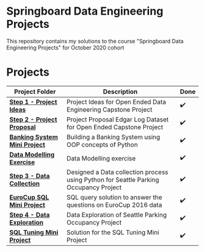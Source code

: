 # Springboard Data Engineering Projects

This repository contains my solutions to the course "Springboard Data Engineering Projects" for October 2020 cohort

# Projects

Project Folder | Description | Done
------------ | ------------- | -------------
**[Step 1 - Project Ideas](Step%201%20-%20Project%20Ideas)**  | Project Ideas for Open Ended Data Engineering Capstone Project |:heavy_check_mark:
**[Step 2 - Project Proposal](Step%202%20-%20Project%20Proposal)**  | Project Proposal Edgar Log Dataset for Open Ended Capstone Project | :heavy_check_mark:
**[Banking System Mini Project](Banking%20System%20Mini%20Project)** | Building a Banking System using OOP concepts of Python | :heavy_check_mark:
**[Data Modelling Exercise](Data%20Modelling%20Exercise)** | Data Modelling exercise | :heavy_check_mark:
**[Step 3 - Data Collection](Step%203%20-%20Data%20Collection)** | Designed a Data collection process using Python for Seattle Parking Occupancy Project | :heavy_check_mark:
**[EuroCup SQL Mini Project](EuroCup%20SQL%20Mini%20%Project)** | SQL query solution to answer the questions on EuroCup 2016 data | :heavy_check_mark:
**[Step 4 - Data Exploration](Step%204%20-%20Data%20Exploration)** | Data Exploration of Seattle Parking Occupancy Project | :heavy_check_mark:
**[SQL Tuning Mini Project](SQL%20Tuning%20Mini%20Project)** | Solution for the SQL Tuning Mini Project | :heavy_check_mark:
